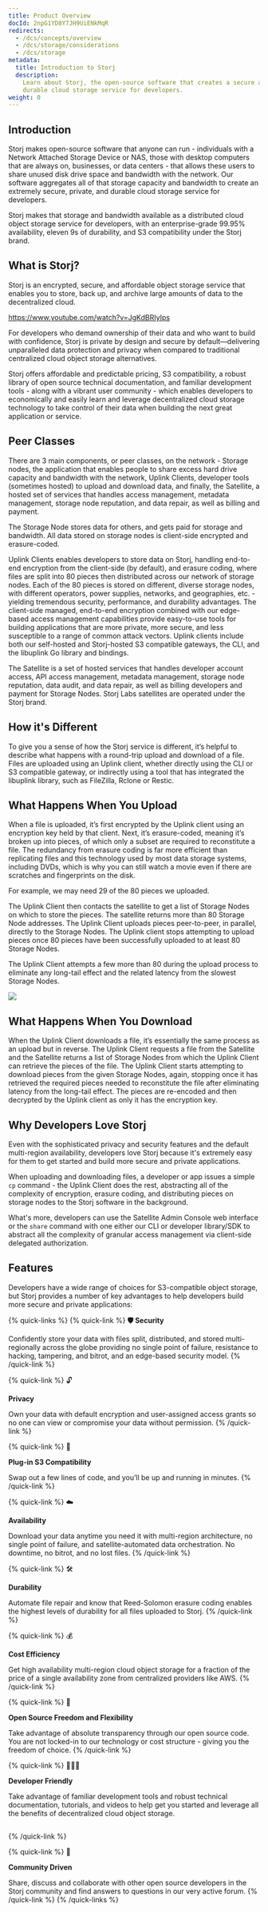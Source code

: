 ```yaml
---
title: Product Overview
docId: 2npG1YD8Y7JH9UiENkMqR
redirects:
  - /dcs/concepts/overview
  - /dcs/storage/considerations
  - /dcs/storage
metadata:
  title: Introduction to Storj
  description:
    Learn about Storj, the open-source software that creates a secure and
    durable cloud storage service for developers.
weight: 0
---
```


## Introduction

Storj makes open-source software that anyone can run - individuals with a Network Attached Storage Device or NAS, those with desktop computers that are always on, businesses, or data centers - that allows these users to share unused disk drive space and bandwidth with the network. Our software aggregates all of that storage capacity and bandwidth to create an extremely secure, private, and durable cloud storage service for developers.

Storj makes that storage and bandwidth available as a distributed cloud object storage service for developers, with an enterprise-grade 99.95% availability, eleven 9s of durability, and S3 compatibility under the Storj brand.

## What is Storj?

Storj is an encrypted, secure, and affordable object storage service that enables you to store, back up, and archive large amounts of data to the decentralized cloud.

<https://www.youtube.com/watch?v=JgKdBRIyIps>

For developers who demand ownership of their data and who want to build with confidence, Storj is private by design and secure by default—delivering unparalleled data protection and privacy when compared to traditional centralized cloud object storage alternatives.

Storj offers affordable and predictable pricing, S3 compatibility, a robust library of open source technical documentation, and familiar development tools - along with a vibrant user community - which enables developers to economically and easily learn and leverage decentralized cloud storage technology to take control of their data when building the next great application or service.

## Peer Classes

There are 3 main components, or peer classes, on the network - Storage nodes, the application that enables people to share excess hard drive capacity and bandwidth with the network, Uplink Clients, developer tools (sometimes hosted) to upload and download data, and finally, the Satellite, a hosted set of services that handles access management, metadata management, storage node reputation, and data repair, as well as billing and payment.

The Storage Node stores data for others, and gets paid for storage and bandwidth. All data stored on storage nodes is client-side encrypted and erasure-coded.

Uplink Clients enables developers to store data on Storj, handling end-to-end encryption from the client-side (by default), and erasure coding, where files are split into 80 pieces then distributed across our network of storage nodes. Each of the 80 pieces is stored on different, diverse storage nodes, with different operators, power supplies, networks, and geographies, etc. - yielding tremendous security, performance, and durability advantages. The client-side managed, end-to-end encryption combined with our edge-based access management capabilities provide easy-to-use tools for building applications that are more private, more secure, and less susceptible to a range of common attack vectors. Uplink clients include both our self-hosted and Storj-hosted S3 compatible gateways, the CLI, and the libuplink Go library and bindings.

The Satellite is a set of hosted services that handles developer account access, API access management, metadata management, storage node reputation, data audit, and data repair, as well as billing developers and payment for Storage Nodes. Storj Labs satellites are operated under the Storj brand.

## How it's Different

To give you a sense of how the Storj service is different, it’s helpful to describe what happens with a round-trip upload and download of a file. Files are uploaded using an Uplink client, whether directly using the CLI or S3 compatible gateway, or indirectly using a tool that has integrated the libuplink library, such as FileZilla, Rclone or Restic.

## What Happens When You Upload

When a file is uploaded, it’s first encrypted by the Uplink client using an encryption key held by that client. Next, it’s erasure-coded, meaning it’s broken up into pieces, of which only a subset are required to reconstitute a file. The redundancy from erasure coding is far more efficient than replicating files and this technology used by most data storage systems, including DVDs, which is why you can still watch a movie even if there are scratches and fingerprints on the disk.

For example, we may need 29 of the 80 pieces we uploaded.

The Uplink Client then contacts the satellite to get a list of Storage Nodes on which to store the pieces. The satellite returns more than 80 Storage Node addresses. The Uplink Client uploads pieces peer-to-peer, in parallel, directly to the Storage Nodes. The Uplink client stops attempting to upload pieces once 80 pieces have been successfully uploaded to at least 80 Storage Nodes.

The Uplink Client attempts a few more than 80 during the upload process to eliminate any long-tail effect and the related latency from the slowest Storage Nodes.

![](https://link.storjshare.io/raw/jua7rls6hkx5556qfcmhrqed2tfa/docs/images/hPX7iDvFPPpCmAm73d1MD_6037d462443538c5f8ca2bb36022e0693d144c0e7d9711a0audit-image-2.gif)

## What Happens When You Download

When the Uplink Client downloads a file, it’s essentially the same process as an upload but in reverse. The Uplink Client requests a file from the Satellite and the Satellite returns a list of Storage Nodes from which the Uplink Client can retrieve the pieces of the file. The Uplink Client starts attempting to download pieces from the given Storage Nodes, again, stopping once it has retrieved the required pieces needed to reconstitute the file after eliminating latency from the long-tail effect. The pieces are re-encoded and then decrypted by the Uplink client as only it has the encryption key.

## Why Developers Love Storj

Even with the sophisticated privacy and security features and the default multi-region availability, developers love Storj because it's extremely easy for them to get started and build more secure and private applications.

When uploading and downloading files, a developer or app issues a simple `cp` command - the Uplink Client does the rest, abstracting all of the complexity of encryption, erasure coding, and distributing pieces on storage nodes to the Storj software in the background.

What's more, developers can use the Satellite Admin Console web interface or the `share` command with one either our CLI or developer library/SDK to abstract all the complexity of granular access management via client-side delegated authorization.

## Features

Developers have a wide range of choices for S3-compatible object storage, but Storj provides a number of key advantages to help developers build more secure and private applications:

{% quick-links %}
{% quick-link %}
**🛡&#x20;
Security**

Confidently store your data with files split, distributed, and stored multi-regionally across the globe providing no single point of failure, resistance to hacking, tampering, and bitrot, and an edge-based security model.
{% /quick-link %}

{% quick-link %}
🔓

**Privacy**

Own your data with default encryption and user-assigned access grants so no one can view or compromise your data without permission.
{% /quick-link %}

{% quick-link %}
🔌

**Plug-in S3 Compatibility**

Swap out a few lines of code, and you’ll be up and running in minutes.
{% /quick-link %}

{% quick-link %}
☁️

**Availability**

Download your data anytime you need it with multi-region architecture, no single point of failure, and satellite-automated data orchestration. No downtime, no bitrot, and no lost files.
{% /quick-link %}

{% quick-link %}
🛠

**Durability**

Automate file repair and know that Reed-Solomon erasure coding enables the highest levels of durability for all files uploaded to Storj.
{% /quick-link %}

{% quick-link %}
💰

**Cost Efficiency**

Get high availability multi-region cloud object storage for a fraction of the price of a single availability zone from centralized providers like AWS.
{% /quick-link %}

{% quick-link %}
📂

**Open Source Freedom and Flexibility**

Take advantage of absolute transparency through our open source code. You are not locked-in to our technology or cost structure - giving you the freedom of choice.
{% /quick-link %}

{% quick-link %}
👨🏽‍💻

**Developer Friendly**

Take advantage of familiar development tools and robust technical documentation, tutorials, and videos to help get you started and leverage all the benefits of decentralized cloud object storage.

##

{% /quick-link %}

{% quick-link %}
💬

**Community Driven**

Share, discuss and collaborate with other open source developers in the Storj community and find answers to questions in our very active forum.
{% /quick-link %}
{% /quick-links %}
